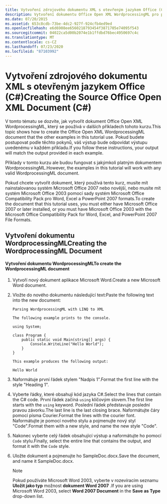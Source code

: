 ```yaml
---
title: Vytvoření zdrojového dokumentu XML s otevřeným jazykem Office (C#)
description: Vytvoření dokumentu Office Open XML WordprocessingML pro použití s kurzy C# Tento článek vyžaduje systém Microsoft Office.
ms.date: 07/20/2015
ms.assetid: 653c8cdb-73be-4dc2-927f-924cfb4ed9ed
ms.openlocfilehash: e6d6908ee6560218793454f3871705e74095f543
ms.sourcegitcommit: 04022ca5d00b2074e1b1ffdbd76bec4950697c4c
ms.translationtype: MT
ms.contentlocale: cs-CZ
ms.lasthandoff: 07/23/2020
ms.locfileid: "87103992"
---
```

# <a name="creating-the-source-office-open-xml-document-c"></a><span data-ttu-id="323e8-104">Vytvoření zdrojového dokumentu XML s otevřeným jazykem Office (C#)</span><span class="sxs-lookup"><span data-stu-id="323e8-104">Creating the Source Office Open XML Document (C#)</span></span>

<span data-ttu-id="323e8-105">V tomto tématu se dozvíte, jak vytvořit dokument Office Open XML WordprocessingML, který se používá v dalších příkladech tohoto kurzu.</span><span class="sxs-lookup"><span data-stu-id="323e8-105">This topic shows how to create the Office Open XML WordprocessingML document that the other examples in this tutorial use.</span></span> <span data-ttu-id="323e8-106">Pokud budete postupovat podle těchto pokynů, váš výstup bude odpovídat výstupu uvedenému v každém příkladu.</span><span class="sxs-lookup"><span data-stu-id="323e8-106">If you follow these instructions, your output will match the output provided in each example.</span></span>

<span data-ttu-id="323e8-107">Příklady v tomto kurzu ale budou fungovat s jakýmkoli platným dokumentem WordprocessingML.</span><span class="sxs-lookup"><span data-stu-id="323e8-107">However, the examples in this tutorial will work with any valid WordprocessingML document.</span></span>

<span data-ttu-id="323e8-108">Pokud chcete vytvořit dokument, který používá tento kurz, musíte mít nainstalovanou systém Microsoft Office 2007 nebo novější, nebo musíte mít systém Microsoft Office 2003 pomocí sady systém Microsoft Office Compatibility Pack pro Word, Excel a PowerPoint 2007 formats.</span><span class="sxs-lookup"><span data-stu-id="323e8-108">To create the document that this tutorial uses, you must either have Microsoft Office 2007 or later installed, or you must have Microsoft Office 2003 with the Microsoft Office Compatibility Pack for Word, Excel, and PowerPoint 2007 File Formats.</span></span>

## <a name="creating-the-wordprocessingml-document"></a><span data-ttu-id="323e8-109">Vytvoření dokumentu WordprocessingML</span><span class="sxs-lookup"><span data-stu-id="323e8-109">Creating the WordprocessingML Document</span></span>

#### <a name="to-create-the-wordprocessingml-document"></a><span data-ttu-id="323e8-110">Vytvoření dokumentu WordprocessingML</span><span class="sxs-lookup"><span data-stu-id="323e8-110">To create the WordprocessingML document</span></span>

1. <span data-ttu-id="323e8-111">Vytvoří nový dokument aplikace Microsoft Word.</span><span class="sxs-lookup"><span data-stu-id="323e8-111">Create a new Microsoft Word document.</span></span>

2. <span data-ttu-id="323e8-112">Vložte do nového dokumentu následující text:</span><span class="sxs-lookup"><span data-stu-id="323e8-112">Paste the following text into the new document:</span></span>

    ```text
    Parsing WordprocessingML with LINQ to XML

    The following example prints to the console.

    using System;

    class Program {
        public static void Main(string[] args) {
            Console.WriteLine("Hello World");
        }
    }

    This example produces the following output:

    Hello World
    ```

3. <span data-ttu-id="323e8-113">Naformátuje první řádek stylem "Nadpis 1".</span><span class="sxs-lookup"><span data-stu-id="323e8-113">Format the first line with the style "Heading 1".</span></span>

4. <span data-ttu-id="323e8-114">Vyberte řádky, které obsahují kód jazyka C#.</span><span class="sxs-lookup"><span data-stu-id="323e8-114">Select the lines that contain the C# code.</span></span> <span data-ttu-id="323e8-115">První řádek začíná `using` klíčovým slovem.</span><span class="sxs-lookup"><span data-stu-id="323e8-115">The first line starts with the `using` keyword.</span></span> <span data-ttu-id="323e8-116">Poslední řádek představuje poslední pravou závorku.</span><span class="sxs-lookup"><span data-stu-id="323e8-116">The last line is the last closing brace.</span></span> <span data-ttu-id="323e8-117">Naformátujte čáry pomocí písma Courier.</span><span class="sxs-lookup"><span data-stu-id="323e8-117">Format the lines with the courier font.</span></span> <span data-ttu-id="323e8-118">Naformátujte je pomocí nového stylu a pojmenujte nový styl "Code".</span><span class="sxs-lookup"><span data-stu-id="323e8-118">Format them with a new style, and name the new style "Code".</span></span>

5. <span data-ttu-id="323e8-119">Nakonec vyberte celý řádek obsahující výstup a naformátujte ho pomocí `Code` stylu.</span><span class="sxs-lookup"><span data-stu-id="323e8-119">Finally, select the entire line that contains the output, and format it with the `Code` style.</span></span>

6. <span data-ttu-id="323e8-120">Uložte dokument a pojmenujte ho SampleDoc.docx.</span><span class="sxs-lookup"><span data-stu-id="323e8-120">Save the document, and name it SampleDoc.docx.</span></span>

    > [!NOTE]
    > <span data-ttu-id="323e8-121">Pokud používáte Microsoft Word 2003, vyberte v rozevíracím seznamu **Uložit jako typ** možnost **dokument Word 2007** .</span><span class="sxs-lookup"><span data-stu-id="323e8-121">If you are using Microsoft Word 2003, select **Word 2007 Document** in the **Save as Type** drop-down list.</span></span>
